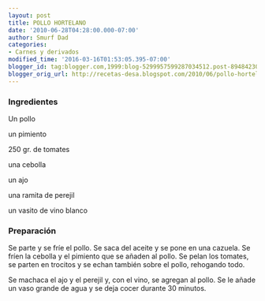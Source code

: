 ```yaml
---
layout: post
title: POLLO HORTELANO
date: '2010-06-28T04:28:00.000-07:00'
author: Smurf Dad
categories:
- Carnes y derivados
modified_time: '2016-03-16T01:53:05.395-07:00'
blogger_id: tag:blogger.com,1999:blog-5299957599287034512.post-8948423031198950463
blogger_orig_url: http://recetas-desa.blogspot.com/2010/06/pollo-hortelano.html
---
```


<h3>Ingredientes</h3>
Un pollo

un pimiento

250 gr. de tomates

una cebolla

un ajo

una ramita de perejil

un vasito de vino blanco

<h3>Preparación</h3>
Se parte y se fríe el pollo. Se saca del aceite y se pone en una cazuela. Se fríen la cebolla y el pimiento que se añaden al pollo. Se pelan los tomates, se parten en trocitos y se echan también sobre el pollo, rehogando todo.



Se machaca el ajo y el perejil y, con el vino, se agregan al pollo. Se le añade un vaso grande de agua y se deja cocer durante 30 minutos.